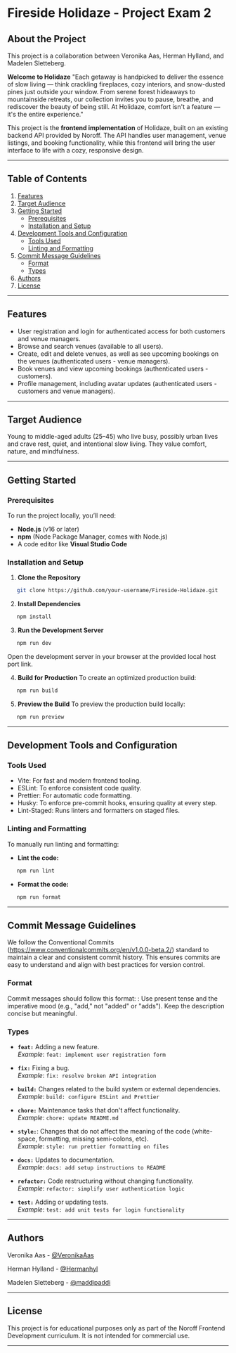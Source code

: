# Fireside Holidaze - Project Exam 2

## About the Project

This project is a collaboration between Veronika Aas, Herman Hylland, and Madelen Sletteberg.

**Welcome to Holidaze**
"Each getaway is handpicked to deliver the essence of slow living — think crackling fireplaces, cozy interiors, and snow-dusted pines just outside your window. From serene forest hideaways to mountainside retreats, our collection invites you to pause, breathe, and rediscover the beauty of being still. At Holidaze, comfort isn't a feature — it's the entire experience."

This project is the **frontend implementation** of Holidaze, built on an existing backend API provided by Noroff. The API handles user management, venue listings, and booking functionality, while this frontend will bring the user interface to life with a cozy, responsive design.

---

## Table of Contents

1. [Features](#features)
2. [Target Audience](#target-audience)
3. [Getting Started](#getting-started)
   - [Prerequisites](#prerequisites)
   - [Installation and Setup](#installation-and-setup)
4. [Development Tools and Configuration](#development-tools-and-configuration)
   - [Tools Used](#tools-used)
   - [Linting and Formatting](#linting-and-formatting)
5. [Commit Message Guidelines](#commit-message-guidelines)
   - [Format](#format)
   - [Types](#types)
6. [Authors](#authors)
7. [License](#license)


---

## Features

- User registration and login for authenticated access for both customers and venue managers.
- Browse and search venues (available to all users).
- Create, edit and delete venues, as well as see upcoming bookings on the venues (authenticated users - venue managers).
- Book venues and view upcoming bookings (authenticated users - customers).
- Profile management, including avatar updates (authenticated users - customers and venue managers).

---

## Target Audience

Young to middle-aged adults (25–45) who live busy, possibly urban lives and crave rest, quiet, and intentional slow living. They value comfort, nature, and mindfulness.

---

## Getting Started

### Prerequisites

To run the project locally, you’ll need:

- **Node.js** (v16 or later)
- **npm** (Node Package Manager, comes with Node.js)
- A code editor like **Visual Studio Code**

### Installation and Setup

1. **Clone the Repository**

```bash
   git clone https://github.com/your-username/Fireside-Holidaze.git
```

2. **Install Dependencies**

```bash
   npm install
```

3. **Run the Development Server**

```bash
   npm run dev
```

Open the development server in your browser at the provided local host port link.

4. **Build for Production**
   To create an optimized production build:

```bash
   npm run build
```

5. **Preview the Build**
   To preview the production build locally:

```bash
   npm run preview
```

---

## Development Tools and Configuration

### Tools Used

- Vite: For fast and modern frontend tooling.
- ESLint: To enforce consistent code quality.
- Prettier: For automatic code formatting.
- Husky: To enforce pre-commit hooks, ensuring quality at every step.
- Lint-Staged: Runs linters and formatters on staged files.

### Linting and Formatting

To manually run linting and formatting:

- **Lint the code:**

```bash
   npm run lint
```

- **Format the code:**

```bash
   npm run format
```

---

## Commit Message Guidelines

We follow the Conventional Commits (https://www.conventionalcommits.org/en/v1.0.0-beta.2/) standard to maintain a clear and consistent commit history. This ensures commits are easy to understand and align with best practices for version control.

### Format

Commit messages should follow this format:
<type>: <short description>
Use present tense and the imperative mood (e.g., "add," not "added" or "adds").
Keep the description concise but meaningful.

### Types

- **`feat:`** Adding a new feature.  
  _Example_: `feat: implement user registration form`

- **`fix:`** Fixing a bug.  
  _Example_: `fix: resolve broken API integration`

- **`build:`** Changes related to the build system or external dependencies.  
  _Example_: `build: configure ESLint and Prettier`

- **`chore:`** Maintenance tasks that don't affect functionality.  
  _Example_: `chore: update README.md`

- **`style:`**: Changes that do not affect the meaning of the code (white-space, formatting, missing semi-colons, etc).  
  _Example_: `style: run prettier formatting on files`

- **`docs:`** Updates to documentation.  
  _Example_: `docs: add setup instructions to README`

- **`refactor:`** Code restructuring without changing functionality.  
  _Example_: `refactor: simplify user authentication logic`

- **`test:`** Adding or updating tests.  
  _Example_: `test: add unit tests for login functionality`

---

## Authors

Veronika Aas - [@VeronikaAas](https://github.com/VeronikaAas)

Herman Hylland - [@Hermanhyl](https://github.com/Hermanhyl)

Madelen Sletteberg - [@maddipaddi](https://github.com/maddipaddi)

---

## License

This project is for educational purposes only as part of the Noroff Frontend Development curriculum. It is not intended for commercial use.

---
